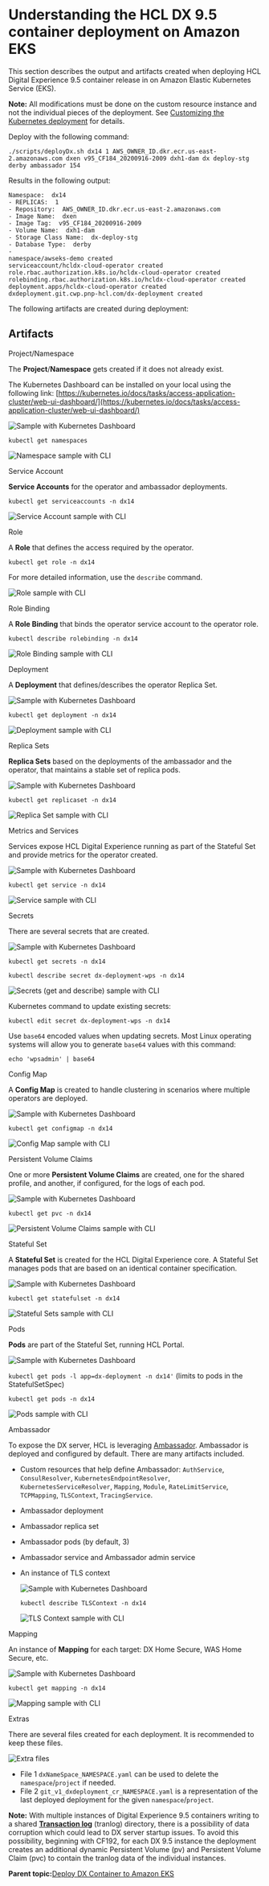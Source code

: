 # Understanding the HCL DX 9.5 container deployment on Amazon EKS

This section describes the output and artifacts created when deploying HCL Digital Experience 9.5 container release in on Amazon Elastic Kubernetes Service \(EKS\).

**Note:** All modifications must be done on the custom resource instance and not the individual pieces of the deployment. See [Customizing the Kubernetes deployment](customizing_kubernetes_eks_deployment.md) for details.

Deploy with the following command:

```
./scripts/deployDx.sh dx14 1 AWS_OWNER_ID.dkr.ecr.us-east-2.amazonaws.com dxen v95_CF184_20200916-2009 dxh1-dam dx deploy-stg derby ambassador 154
```

Results in the following output:

```
Namespace:  dx14
- REPLICAS:  1
- Repository:  AWS_OWNER_ID.dkr.ecr.us-east-2.amazonaws.com
- Image Name:  dxen
- Image Tag:  v95_CF184_20200916-2009
- Volume Name:  dxh1-dam
- Storage Class Name:  dx-deploy-stg
- Database Type:  derby
-
namespace/awseks-demo created
serviceaccount/hcldx-cloud-operator created
role.rbac.authorization.k8s.io/hcldx-cloud-operator created
rolebinding.rbac.authorization.k8s.io/hcldx-cloud-operator created
deployment.apps/hcldx-cloud-operator created
dxdeployment.git.cwp.pnp-hcl.com/dx-deployment created
```

The following artifacts are created during deployment:

## Artifacts

Project/Namespace

The **Project**/**Namespace** gets created if it does not already exist.

The Kubernetes Dashboard can be installed on your local using the following link: [https://kubernetes.io/docs/tasks/access-application-cluster/web-ui-dashboard/](https://kubernetes.io/docs/tasks/access-application-cluster/web-ui-dashboard/)

![](../images/container_eks_kubectl-dashboard-namespace.png "Sample with Kubernetes Dashboard")

```
kubectl get namespaces
```

![](../images/container_eks_kubectl-cli-namespace.png "Namespace sample with CLI")

Service Account

**Service Accounts** for the operator and ambassador deployments.

```
kubectl get serviceaccounts -n dx14
```

![](../images/container_eks_kubectl-cli-serviceaccount.png "Service Account sample with CLI")

Role

A **Role** that defines the access required by the operator.

```
kubectl get role -n dx14
```

For more detailed information, use the `describe` command.

![](../images/container_eks_kubectl-cli-role.png "Role sample with CLI")

Role Binding

A **Role Binding** that binds the operator service account to the operator role.

```
kubectl describe rolebinding -n dx14
```

![](../images/container_eks_kubectl-cli-rolebinding.png "Role Binding sample with CLI")

Deployment

A **Deployment** that defines/describes the operator Replica Set.

![](../images/container_eks_kubectl-dashboard-deployment.png "Sample with Kubernetes Dashboard")

```
kubectl get deployment -n dx14
```

![](../images/container_eks_kubectl-cli-deployment.png "Deployment sample with CLI")

Replica Sets

**Replica Sets** based on the deployments of the ambassador and the operator, that maintains a stable set of replica pods.

![](../images/container_eks_kubectl-dashboard-replica-set.png "Sample with Kubernetes Dashboard")

```
kubectl get replicaset -n dx14
```

![](../images/container_eks_kubectl-cli-replica-set.png "Replica Set sample with CLI")

Metrics and Services

Services expose HCL Digital Experience running as part of the Stateful Set and provide metrics for the operator created.

![](../images/container_eks_kubectl-dashboard-services.png "Sample with Kubernetes Dashboard")

```
kubectl get service -n dx14
```

![](../images/container_eks_master.png "Service sample with CLI")

Secrets

There are several secrets that are created.

![](../images/container_eks_kubectl-dashboard-secrets.png "Sample with Kubernetes Dashboard")

```
kubectl get secrets -n dx14
```

```
kubectl describe secret dx-deployment-wps -n dx14
```

![](../images/container_eks_kubectl-cli-secrets.png "Secrets (get and describe) sample with CLI")

Kubernetes command to update existing secrets:

```
kubectl edit secret dx-deployment-wps -n dx14
```

Use `base64` encoded values when updating secrets. Most Linux operating systems will allow you to generate `base64` values with this command:

```
echo 'wpsadmin' | base64
```

Config Map

A **Config Map** is created to handle clustering in scenarios where multiple operators are deployed.

![](../images/container_eks_kubectl-dashboard-configmap.png "Sample with Kubernetes Dashboard")

```
kubectl get configmap -n dx14
```

![](../images/container_eks_kubectl-cli-configmap.png "Config Map sample with CLI")

Persistent Volume Claims

One or more **Persistent Volume Claims** are created, one for the shared profile, and another, if configured, for the logs of each pod.

![](../images/container_eks_kubectl-dashboard-persistence.png "Sample with Kubernetes Dashboard")

```
kubectl get pvc -n dx14
```

![](../images/container_eks_kubectl-cli-persistence.png "Persistent Volume Claims sample with CLI")

Stateful Set

A **Stateful Set** is created for the HCL Digital Experience core. A Stateful Set manages pods that are based on an identical container specification.

![](../images/container_eks_kubectl-dashboard-stateful.png "Sample with Kubernetes Dashboard")

```
kubectl get statefulset -n dx14
```

![](../images/container_eks_kubectl-cli-stateful.png "Stateful Sets sample with CLI")

Pods

**Pods** are part of the Stateful Set, running HCL Portal.

![](../images/container_eks_kubectl-dashboard-pods.png "Sample with Kubernetes Dashboard")

`kubectl get pods -l app=dx-deployment -n dx14'` \(limits to pods in the StatefulSetSpec\)

```
kubectl get pods -n dx14
```

![](../images/container_eks_kubectl-cli-pods.png "Pods sample with CLI")

Ambassador

To expose the DX server, HCL is leveraging [Ambassador](https://www.getambassador.io/docs/). Ambassador is deployed and configured by default. There are many artifacts included.

-   Custom resources that help define Ambassador: `AuthService`, `ConsulResolver`, `KubernetesEndpointResolver`, `KubernetesServiceResolver`, `Mapping`, `Module`, `RateLimitService`, `TCPMapping`, `TLSContext`, `TracingService`.
-   Ambassador deployment
-   Ambassador replica set
-   Ambassador pods \(by default, 3\)
-   Ambassador service and Ambassador admin service
-   An instance of TLS context

    ![](../images/container_eks_kubectl-dashboard-TLS.png "Sample with Kubernetes Dashboard")

    ```
    kubectl describe TLSContext -n dx14
    ```

    ![](../images/container_eks_kubectl-cli-TLS.png "TLS Context sample with CLI")


Mapping

An instance of **Mapping** for each target: DX Home Secure, WAS Home Secure, etc.

![](../images/container_eks_kubectl-dashboard-mapping.png "Sample with Kubernetes Dashboard")

```
kubectl get mapping -n dx14
```

![](../images/container_eks_kubectl-cli-mapping.png "Mapping sample with CLI")

Extras

There are several files created for each deployment. It is recommended to keep these files.

![](../images/container_eks_kubectl-cli-extra.png "Extra files")

-   File 1 `dxNameSpace_NAMESPACE.yaml` can be used to delete the `namespace`/`project` if needed.
-   File 2 `git_v1_dxdeployment_cr_NAMESPACE.yaml` is a representation of the last deployed deployment for the given `namespace`/`project`.

**Note:** With multiple instances of Digital Experience 9.5 containers writing to a shared **[Transaction log](https://www.ibm.com/support/knowledgecenter/SSEQTP_9.0.5/com.ibm.websphere.base.doc/ae/tjta_settlog.html)** \(tranlog\) directory, there is a possibility of data corruption which could lead to DX server startup issues. To avoid this possibility, beginning with CF192, for each DX 9.5 instance the deployment creates an additional dynamic Persistent Volume \(pv\) and Persistent Volume Claim \(pvc\) to contain the tranlog data of the individual instances.

**Parent topic:**[Deploy DX Container to Amazon EKS](../containerization/kubernetes_eks.md)

